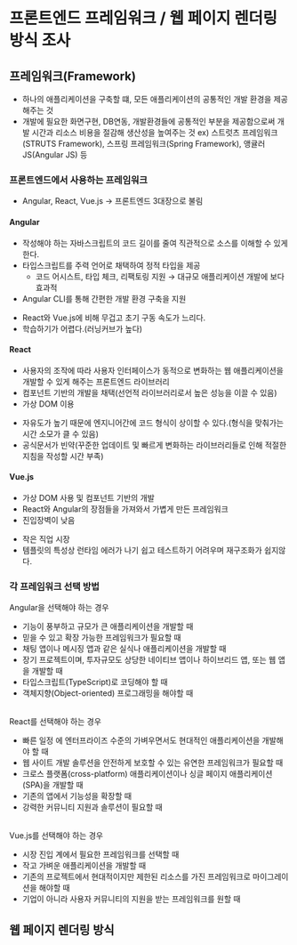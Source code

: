 # 프론트엔드 프레임워크 / 웹 페이지 렌더링 방식 조사 

## 프레임워크(Framework)
- 하나의 애플리케이션을 구축할 떄, 모든 애플리케이션의 공통적인 개발 환경을 제공해주는 것
- 개발에 필요한 화면구현, DB연동, 개발환경들에 공통적인 부분을 제공함으로써 개발 시간과 리소스 비용을 절감해 생산성을 높여주는 것
 ex) 스트럿츠 프레임워크(STRUTS Framework), 스프링 프레임워크(Spring Framework), 앵귤러 JS(Angular JS) 등
 
 ### 프론트엔드에서 사용하는 프레임워크
 - Angular, React, Vue.js → 프론트엔드 3대장으로 불림

#### Angular
- 작성해야 하는 자바스크립트의 코드 길이를 줄여 직관적으로 소스를 이해할 수 있게한다.
- 타입스크립트를 주력 언어로 채택하여 정적 타입을 제공
  - 코드 어시스트, 타입 체크, 리팩토링 지원 → 대규모 애플리케이션 개발에 보다 효과적
- Angular CLI를 통해 간편한 개발 환경 구축을 지원
+ React와 Vue.js에 비해 무겁고 초기 구동 속도가 느리다.
+ 학습하기가 어렵다.(러닝커브가 높다)

#### React
- 사용자의 조작에 따라 사용자 인터페이스가 동적으로 변화하는 웹 애플리케이션을 개발할 수 있게 해주는 프론트엔드 라이브러리
- 컴포넌트 기반의 개발을 채택(선언적 라이브러리로서 높은 성능을 이끌 수 있음)
- 가상 DOM 이용
+ 자유도가 높기 때문에 엔지니어간에 코드 형식이 상이할 수 있다.(형식을 맞춰가는 시간 소모가 클 수 있음)
+ 공식문서가 빈약(꾸준한 업데이트 및 빠르게 변화하는 라이브러리들로 인해 적절한 지침을 작성할 시간 부족)

#### Vue.js
- 가상 DOM 사용 및 컴포넌트 기반의 개발
- React와 Angular의 장점들을 가져와서 가볍게 만든 프레임워크
- 진입장벽이 낮음
+ 작은 직업 시장
+ 템플릿의 특성상 런타임 에러가 나기 쉽고 테스트하기 어려우며 재구조화가 쉽지않다.


### 각 프레임워크 선택 방법
Angular을 선택해야 하는 경우

- 기능이 풍부하고 규모가 큰 애플리케이션을 개발할 때
- 믿을 수 있고 확장 가능한 프레임워크가 필요할 때
- 채팅 앱이나 메시징 앱과 같은 실식나 애플리케이션을 개발할 때
- 장기 프로젝트이며, 투자규모도 상당한 네이티브 앱이나 하이브리드 앱, 또는 웹 앱을 개발할 때
- 타입스크립트(TypeScript)로 코딩해야 할 때
- 객체지향(Object-oriented) 프로그래밍을 해야할 때

<br>
React를 선택해야 하는 경우

- 빠른 일정 에 엔터프라이즈 수준의 가벼우면서도 현대적인 애플리케이션을 개발해야 할 때
- 웹 사이트 개발 솔루션을 안전하게 보호할 수 있는 유연한 프레임워크가 필요할 때
- 크로스 플랫폼(cross-platform) 애플리케이션이나 싱글 페이지 애플리케이션(SPA)을 개발할 때
- 기존의 앱에서 기능성을 확장할 때
- 강력한 커뮤니티 지원과 솔루션이 필요할 때

<br>
Vue.js를 선택해야 하는 경우

- 시장 진입 계에서 필요한 프레임워크를 선택할 때
- 작고 가벼운 애플리케이션을 개발할 때
- 기존의 프로젝트에서 현대적이지만 제한된 리소스를 가진 프레임워크로 마이그레이션을 해야할 때
- 기업이 아니라 사용자 커뮤니티의 지원을 받는 프레임워크를 원할 때


## 웹 페이지 렌더링 방식
